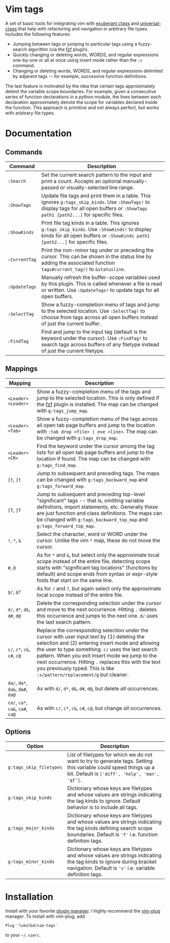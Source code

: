 Vim tags
========

A set of basic tools for integrating vim with
[exuberant ctags](http://ctags.sourceforge.net/) and [universal-ctags](https://docs.ctags.io/en/latest/index.html)
that help with refactoring and navigation in arbitrary file types.
Includes the following features:

* Jumping between tags or jumping to particular tags using a fuzzy-search algorithm
  (via the [fzf](https://github.com/junegunn/fzf) plugin).
* Quickly changing or deleting words, WORDS, and regular expressions one-by-one
  or all at once using insert mode rather than the `:s` command.
* Changing or deleting words, WORDS, and regular expressions delimited by adjacent
  tags -- for example, successive function definitions.

The last feature is motivated by the idea that certain tags approximately delimit the
variable scope boundaries. For example, given a consecutive series of function
declarations in a python module, the lines between each declaration approximately denote
the scope for variables declared inside the function. This approach is primitive and not
always perfect, but works with arbitrary file types.

Documentation
=============

Commands
--------

| Command | Description |
| ---- | ---- |
| `:Search` | Set the current search pattern to the input and print a count. Accepts an optional manually-passed or visually-selected line range. |
| `:ShowTags` | Update file tags and print them in a table. This ignores `g:tags_skip_kinds`. Use `:ShowTags!` to display tags for all open buffers or `:ShowTags path1 [path2...]` for specific files. |
| `:ShowKinds` | Print file tag kinds in a table. This ignores `g:tags_skip_kinds`. Use `:ShowKinds!` to display kinds for all open buffers or `:ShowKinds path1 [path2...]` for specific files. |
| `:CurrentTag` | Print the non-minor tag under or preceding the cursor. This can be shown in the status line by adding the associated function `tags#current_tag()` to `&statusline`. |
| `:UpdateTags` | Manually refresh the buffer-scope variables used by this plugin. This is called whenever a file is read or written. Use `:UpdateTags!` to update tags for all open buffers. |
| `:SelectTag` | Show a fuzzy-completion menu of tags and jump to the selected location. Use `:SelectTag!` to choose from tags across all open buffers instead of just the current buffer. |
| `:FindTag` | Find and jump to the input tag (default is the keyword under the cursor). Use `:FindTag!` to search tags across buffers of any filetype instead of just the current filetype. |

Mappings
--------

| Mapping | Description |
| ---- | ---- |
| `<Leader><Leader>` | Show a fuzzy-completion menu of the tags and jump to the selected location. This is only defined if the [fzf](https://github.com/junegunn/fzf) plugin is installed. The map can be changed with `g:tags_jump_map`. |
| `<Leader><Tab>` | Show a fuzzy-completion menu of the tags across all open tab page buffers and jump to the location with `:tab drop <file> \| exe <line>`. The map can be changed with `g:tags_drop_map`. |
| `<Leader><CR>` | Find the keyword under the cursor among the tag lists for all open tab page buffers and jump to the location if found. The map can be changed with `g:tags_find_map`. |
| `[t`, `]t` | Jump to subsequent and preceding tags. The maps can be changed with `g:tags_backward_map` and `g:tags_forward_map`. |
| `[T`, `]T` | Jump to subsequent and preceding top-level "significant" tags -- that is, omitting variable definitions, import statements, etc. Generally these are just function and class definitions. The maps can be changed with `g:tags_backward_top_map` and `g:tags_forward_top_map`. |
| `!`, `*`, `&` | Select the character, word or WORD under the cursor. Unlike the vim `*` map, these do not move the cursor. |
| `#`, `@` | As for `*` and `&`, but select only the approximate local scope instead of the entire file, detecting scope starts with "significant tag locations" (functions by default) and scope ends from syntax or expr-style folds that start on the same line.
| `g/`, `g?` | As for `/` and `?`, but again select only the approximate local scope instead of the entire file.
| `d/`, `d*`, `d&`, `d#`, `d@` | Delete the corresponding selection under the cursor and move to the next occurrence.  Hitting `.` deletes this occurrence and jumps to the next one. `d/` uses the last search pattern.
| `c/`, `c*`, `c&`, `c#`, `c@` | Replace the corresponding selection under the cursor with user input text by (1) deleting the selection and (2) entering insert mode and allowing the user to type something. `c/` uses the last search pattern. When you exit insert mode we jump to the next occurrence. Hitting `.` replaces this with the text you previously typed. This is like `:s/pattern/replacement/g` but cleaner.
| `da/`, `da*`, `da&`, `da#`, `da@` | As with `d/`, `d*`, `d&`, `d#`, `d@`, but delete *all* occurrences.
| `ca/`, `ca*`, `ca&`, `ca#`, `ca@` | As with `c/`, `c*`, `c&`, `c#`, `c@`, but change *all* occurrences.

Options
-------

| Option | Description |
| ---- | ---- |
| `g:tags_skip_filetypes` | List of filetypes for which we do not want to try to generate tags. Setting this variable could speed things up a bit. Default is `['diff', 'help', 'man', 'qf']`. |
| `g:tags_skip_kinds` | Dictionary whose keys are filetypes and whose values are strings indicating the tag kinds to ignore. Default behavior is to include all tags. |
| `g:tags_major_kinds` | Dictionary whose keys are filetypes and whose values are strings indicating the tag kinds defining search scope boundaries. Default is `'f'` i.e. function definition tags. |
| `g:tags_minor_kinds` | Dictionary whose keys are filetypes and whose values are strings indicating the tag kinds to ignore during bracket navigation. Default is `'v'` i.e. variable definition tags. |

Installation
============

Install with your favorite [plugin manager](https://vi.stackexchange.com/q/388/8084).
I highly recommend the [vim-plug](https://github.com/junegunn/vim-plug) manager.
To install with vim-plug, add
```
Plug 'lukelbd/vim-tags'
```
to your `~/.vimrc`.
